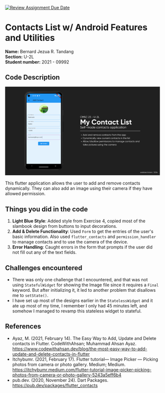 [![Review Assignment Due Date](https://classroom.github.com/assets/deadline-readme-button-22041afd0340ce965d47ae6ef1cefeee28c7c493a6346c4f15d667ab976d596c.svg)](https://classroom.github.com/a/yI103iis)
# Contacts List w/ Android Features and Utilities

**Name:** Bernard Jezua R. Tandang <br/>
**Section:** U-2L <br/>
**Student number:** 2021 - 09992 <br/>

## Code Description

![Startup Screenshot](startup.png)

This flutter application allows the user to add and remove contacts dynamically. They can also add an image using their camera if they have allowed permission.

## Things you did in the code

1. **Light Blue Style**: Added style from Exercise 4, copied most of the slambook design from buttons to input decorations.
2. **Add & Delete Functionality**: Used `Form` to get the entries of the user's basic information. Also used `flutter_contacts` and `permission_handler` to manage contacts and to use the camera of the device.
3. **Error Handling**: Caught errors in the form that prompts if the user did not fill out any of the text fields.

## Challenges encountered

- There was only one challenge that I encountered, and that was not using `StatefulWidget` for showing the Image file since it requires a `Final` keyword. But after initializing it, it led to another problem that disallows me to `setState()`.
- I have set up most of the designs earlier in the `StatelessWidget` and it ate up most of my time, I remember I only had 45 minutes left, and somehow I managed to revamp this stateless widget to stateful.

## References

- Ayaz, M. (2021, February 14). The Easy Way to Add, Update and Delete contacts in Flutter. CodeWithAhsan; Muhammad Ahsan Ayaz. https://www.codewithahsan.dev/blog/the-most-easy-way-to-add-update-and-delete-contacts-in-flutter
- Itchybumr. (2021, February 17). Flutter tutorial— Image Picker — Picking photos from camera or photo gallery. Medium; Medium. https://itchybumr.medium.com/flutter-tutorial-image-picker-picking-photos-from-camera-or-photo-gallery-5243a5eff6b4
- pub.dev. (2020, November 24). Dart Packages. https://pub.dev/packages/flutter_contacts
